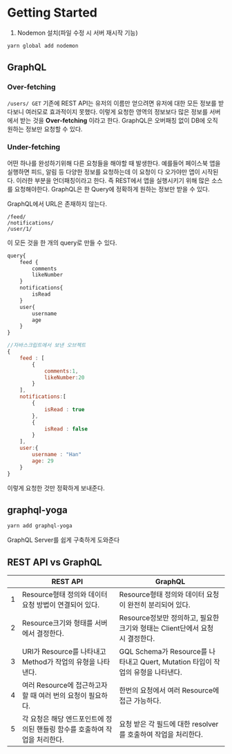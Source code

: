 # Getting Started

1. Nodemon 설치(파일 수정 시 서버 재시작 기능)

```bash
yarn global add nodemon
```

## GraphQL

### Over-fetching

`/users/ GET`
기존에 REST API는 유저의 이름만 얻으려면 유저에 대한 모든 정보를 받다보니 여러모로 효과적이지 못했다. 이렇게 요청한 영역의 정보보다 많은 정보를 서버에서 받는 것을 **Over-fetching** 이라고 한다.
GraphQL은 오버패칭 없이 DB에 오직 원하는 정보만 요청할 수 있다.

### Under-fetching

어떤 하나를 완성하기위해 다른 요청들을 해야할 때 발생한다. 예를들어 페이스북 앱을 실행하면 피드, 알림 등 다양한 정보를 요청하는데 이 요청이 다 오가야만 앱이 시작된다. 이러한 부분을 언더패칭이라고 한다. 즉 REST에서 앱을 실행시키기 위해 많은 소스를 요청해야한다. GraphQL은 한 Query에 정확하게 원하는 정보만 받을 수 있다.

GraphQL에서 URL은 존재하지 않는다.

```
/feed/
/notifications/
/user/1/
```

이 모든 것을 한 개의 query로 만들 수 있다.

```javascript
query{
    feed {
        comments
        likeNumber
    }
    notifications{
        isRead
    }
    user{
        username
        age
    }
}

//자바스크립트에서 보낸 오브젝트
{
    feed : [
        {
            comments:1,
            likeNumber:20
        }
    ],
    notifications:[
        {
            isRead : true
        },
        {
            isRead : false
        }
    ],
    user:{
        username : "Han"
        age: 29
    }
}

```

이렇게 요청한 것만 정확하게 보내준다.

## graphql-yoga

```bash
yarn add graphql-yoga
```

GraphQL Server를 쉽게 구축하게 도와준다

## REST API vs GraphQL

|     | REST API                                                                   | GraphQL                                                                         |
| --- | -------------------------------------------------------------------------- | ------------------------------------------------------------------------------- |
| 1   | Resource형태 정의와 데이터 요청 방법이 연결되어 있다.                      | Resource형태 정의와 데이터 요청이 완전히 분리되어 있다.                         |
| 2   | Resource크기와 형태를 서버에서 결정한다.                                   | Resource정보만 정의하고, 필요한 크기와 형태는 Client단에서 요청 시 결정한다.    |
| 3   | URI가 Resource를 나타내고 Method가 작업의 유형을 나타낸다.                 | GQL Schema가 Resource를 나타내고 Quert, Mutation 타입이 작업의 유형을 나타낸다. |
| 4   | 여러 Resource에 접근하고자 할 때 여러 번의 요청이 필요하다.                | 한번의 요청에서 여러 Resource에 접근 가능하다.                                  |
| 5   | 각 요청은 해당 엔드포인트에 정의된 핸들링 함수를 호출하여 작업을 처리한다. | 요청 받은 각 필드에 대한 resolver를 호출하여 작업을 처리한다.                   |
